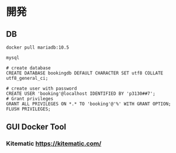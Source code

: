 # 開発

## DB 

```
docker pull mariadb:10.5

mysql

# create database
CREATE DATABASE bookingdb DEFAULT CHARACTER SET utf8 COLLATE utf8_general_ci;

# create user with password
CREATE USER 'booking'@localhost IDENTIFIED BY 'p3130##7';
# Grant privileges
GRANT ALL PRIVILEGES ON *.* TO 'booking'@'%' WITH GRANT OPTION;
FLUSH PRIVILEGES;
```

## GUI Docker Tool
### Kitematic https://kitematic.com/
